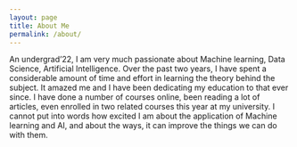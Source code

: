 ```yaml
---
layout: page
title: About Me
permalink: /about/
---
```


An undergrad’22, I am very much passionate about Machine learning, Data Science, Artificial Intelligence. Over the past two years, I have spent a considerable amount of time and effort in learning the theory behind the subject. It amazed me and I have been dedicating my education to that ever since. I have done a number of courses online, been reading a lot of articles, even enrolled in two related courses this year at my university. I cannot put into words how excited I am about the application of Machine learning and AI, and about the ways, it can improve the things we can do with them.


[^1]:a blogging platform that natively supports Jupyter notebooks in addition to other formats.
